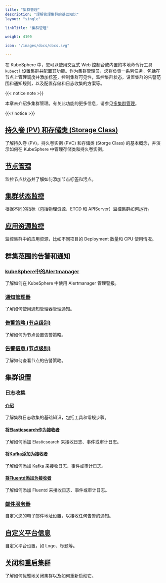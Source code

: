 ```yaml
---
title: "集群管理"
description: "理解管理集群的基础知识"
layout: "single"

linkTitle: "集群管理"

weight: 4100

icon: "/images/docs/docs.svg"

---
```


在 KubeSphere 中，您可以使用交互式 Web 控制台或内置的本地命令行工具 `kubectl` 设置集群并配置其功能。作为集群管理员，您将负责一系列任务，包括在节点上管理调度并添加标签，控制集群可见性，​​监控集群状态，设置集群的告警范围和通知规则，以及配置存储和日志收集的方案等。

{{< notice note >}}

本章未介绍多集群管理。有关此功能的更多信息，请参见[多集群管理](../multicluster-management/)。

{{</ notice >}}

## [持久卷 (PV) 和存储类 (Storage Class)](../cluster-administration/persistent-volume-and-storage-class/)

了解持久卷 (PV)，持久卷实例 (PVC) 和存储类 (Storge Class) 的基本概念，并演示如何在 KubeSphere 中管理存储类和持久卷实例。

## [节点管理](../cluster-administration/nodes/)

监控节点状态并了解如何添加节点标签和污点。

## [集群状态监控](../cluster-administration/cluster-status-monitoring/)

根据不同的指标（包括物理资源、ETCD 和 APIServer）监控集群如何运行。

## [应用资源监控](../cluster-administration/application-resources-monitoring/)

监控集群中的应用资源，比如不同项目的 Deployment 数量和 CPU 使用情况。

## 群集范围的告警和通知

### [kubeSphere中的Alertmanager](../cluster-administration/cluster-wide-alerting-and-notification/alertmanager/)

了解如何在 KubeSphere 中使用 Alertmanager 管理警报。

### [通知管理器](../cluster-administration/cluster-wide-alerting-and-notification/notification-manager/)

了解如何使用通知管理器管理通知。

### [告警策略 (节点级别)](../cluster-administration/cluster-wide-alerting-and-notification/alerting-policy/)

了解如何为节点设置告警策略。

### [告警信息 (节点级别)](../cluster-administration/cluster-wide-alerting-and-notification/alerting-message/)

了解如何查看节点的告警策略。

## 集群设置

### 日志收集

#### [介绍](../cluster-administration/cluster-settings/log-collections/introduction/)

了解集群日志收集的基础知识，包括工具和常规步骤。

#### [将Elasticsearch作为接收者](../cluster-administration/cluster-settings/log-collections/add-es-as-receiver/)

了解如何添加 Elasticsearch 来接收日志、事件或审计日志。

#### [将Kafka添加为接收者](../cluster-administration/cluster-settings/log-collections/add-kafka-as-receiver/)

了解如何添加 Kafka 来接收日志、事件或审计日志。

#### [将Fluentd添加为接收者](../cluster-administration/cluster-settings/log-collections/add-fluentd-as-receiver/)

了解如何添加 Fluentd 来接收日志、事件或审计日志。

### [邮件服务器](../cluster-administration/cluster-settings/mail-server/)

自定义您的电子邮件地址设置，以接收任何告警的通知。

## [自定义平台信息](../cluster-administration/platform-settings/customize-basic-information/)

自定义平台设置，如 Logo、标题等。

## [关闭和重启集群](../cluster-administration/shuting-down-and-restart-cluster-cracefully/)

了解如何优雅地关闭集群以及如何重新启动它。
